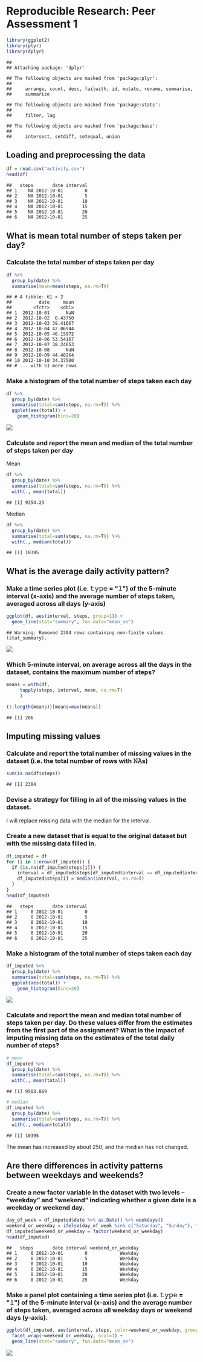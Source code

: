 # Reproducible Research: Peer Assessment 1


```r
library(ggplot2)
library(plyr)
library(dplyr)
```

```
## 
## Attaching package: 'dplyr'
```

```
## The following objects are masked from 'package:plyr':
## 
##     arrange, count, desc, failwith, id, mutate, rename, summarise,
##     summarize
```

```
## The following objects are masked from 'package:stats':
## 
##     filter, lag
```

```
## The following objects are masked from 'package:base':
## 
##     intersect, setdiff, setequal, union
```

## Loading and preprocessing the data


```r
df = read.csv("activity.csv")
head(df)
```

```
##   steps       date interval
## 1    NA 2012-10-01        0
## 2    NA 2012-10-01        5
## 3    NA 2012-10-01       10
## 4    NA 2012-10-01       15
## 5    NA 2012-10-01       20
## 6    NA 2012-10-01       25
```

## What is mean total number of steps taken per day?

### Calculate the total number of steps taken per day


```r
df %>%
  group_by(date) %>%
  summarise(mean=mean(steps, na.rm=T))
```

```
## # A tibble: 61 × 2
##          date     mean
##        <fctr>    <dbl>
## 1  2012-10-01      NaN
## 2  2012-10-02  0.43750
## 3  2012-10-03 39.41667
## 4  2012-10-04 42.06944
## 5  2012-10-05 46.15972
## 6  2012-10-06 53.54167
## 7  2012-10-07 38.24653
## 8  2012-10-08      NaN
## 9  2012-10-09 44.48264
## 10 2012-10-10 34.37500
## # ... with 51 more rows
```

### Make a histogram of the total number of steps taken each day


```r
df %>%
  group_by(date) %>%
  summarise(total=sum(steps, na.rm=T)) %>%
  ggplot(aes(total)) +
    geom_histogram(bins=20)
```

![](PA1_template_files/figure-html/unnamed-chunk-4-1.png)<!-- -->

### Calculate and report the mean and median of the total number of steps taken per day

Mean


```r
df %>%
  group_by(date) %>%
  summarise(total=sum(steps, na.rm=T)) %>%
  with(., mean(total))
```

```
## [1] 9354.23
```

Median


```r
df %>%
  group_by(date) %>%
  summarise(total=sum(steps, na.rm=T)) %>%
  with(., median(total))
```

```
## [1] 10395
```

## What is the average daily activity pattern?

### Make a time series plot (i.e. 𝚝𝚢𝚙𝚎 = "𝚕") of the 5-minute interval (x-axis) and the average number of steps taken, averaged across all days (y-axis)


```r
ggplot(df, aes(interval, steps, group=1)) +
  geom_line(stat="summary", fun.data="mean_se")
```

```
## Warning: Removed 2304 rows containing non-finite values (stat_summary).
```

![](PA1_template_files/figure-html/unnamed-chunk-7-1.png)<!-- -->

### Which 5-minute interval, on average across all the days in the dataset, contains the maximum number of steps?


```r
means = with(df, 
     tapply(steps, interval, mean, na.rm=T)
     )

(1:length(means))[means=max(means)]
```

```
## [1] 206
```

## Imputing missing values

### Calculate and report the total number of missing values in the dataset (i.e. the total number of rows with 𝙽𝙰s)


```r
sum(is.na(df$steps))
```

```
## [1] 2304
```

### Devise a strategy for filling in all of the missing values in the dataset.

I will replace missing data with the median for the interval.

### Create a new dataset that is equal to the original dataset but with the missing data filled in.


```r
df_imputed = df
for (i in 1:nrow(df_imputed)) {
  if (is.na(df_imputed$steps[i])) {
    interval = df_imputed$steps[df_imputed$interval == df_imputed$interval[i]]
    df_imputed$steps[i] = median(interval, na.rm=T)
  }
}
head(df_imputed)
```

```
##   steps       date interval
## 1     0 2012-10-01        0
## 2     0 2012-10-01        5
## 3     0 2012-10-01       10
## 4     0 2012-10-01       15
## 5     0 2012-10-01       20
## 6     0 2012-10-01       25
```

### Make a histogram of the total number of steps taken each day


```r
df_imputed %>%
  group_by(date) %>%
  summarise(total=sum(steps, na.rm=T)) %>%
  ggplot(aes(total)) +
    geom_histogram(bins=20)
```

![](PA1_template_files/figure-html/unnamed-chunk-11-1.png)<!-- -->

### Calculate and report the mean and median total number of steps taken per day. Do these values differ from the estimates from the first part of the assignment? What is the impact of imputing missing data on the estimates of the total daily number of steps?


```r
# mean
df_imputed %>%
  group_by(date) %>%
  summarise(total=sum(steps, na.rm=T)) %>%
  with(., mean(total))
```

```
## [1] 9503.869
```


```r
# median
df_imputed %>%
  group_by(date) %>%
  summarise(total=sum(steps, na.rm=T)) %>%
  with(., median(total))
```

```
## [1] 10395
```

The mean has increased by about 250, and the median has not changed.

## Are there differences in activity patterns between weekdays and weekends?

### Create a new factor variable in the dataset with two levels – “weekday” and “weekend” indicating whether a given date is a weekday or weekend day.


```r
day_of_week = df_imputed$date %>% as.Date() %>% weekdays()
weekend_or_weekday = ifelse(day_of_week %in% c("Saturday", "Sunday"), "Weekend", "Weekday")
df_imputed$weekend_or_weekday = factor(weekend_or_weekday)
head(df_imputed)
```

```
##   steps       date interval weekend_or_weekday
## 1     0 2012-10-01        0            Weekday
## 2     0 2012-10-01        5            Weekday
## 3     0 2012-10-01       10            Weekday
## 4     0 2012-10-01       15            Weekday
## 5     0 2012-10-01       20            Weekday
## 6     0 2012-10-01       25            Weekday
```

### Make a panel plot containing a time series plot (i.e. 𝚝𝚢𝚙𝚎 = "𝚕") of the 5-minute interval (x-axis) and the average number of steps taken, averaged across all weekday days or weekend days (y-axis). 


```r
ggplot(df_imputed, aes(interval, steps, color=weekend_or_weekday, group=weekend_or_weekday)) +
  facet_wrap(~weekend_or_weekday, ncol=1) +
  geom_line(stat="summary", fun.data="mean_se")
```

![](PA1_template_files/figure-html/unnamed-chunk-15-1.png)<!-- -->

